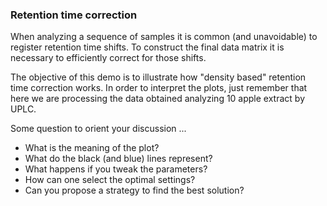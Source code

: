 ### Retention time correction
When analyzing a sequence of samples it is common (and unavoidable) to register retention time shifts. To construct the final data matrix it is necessary to efficiently correct for those shifts. 

The objective of this demo is to illustrate how "density based" retention time correction works. In order to interpret the plots, just remember that here we are processing the data obtained analyzing 10 apple extract by UPLC.

Some question to orient your discussion ...

* What is the meaning of the plot? 
* What do the black (and blue) lines represent?
* What happens if you tweak the parameters?
* How can one select the optimal settings?
* Can you propose a strategy to find the best solution?



 
